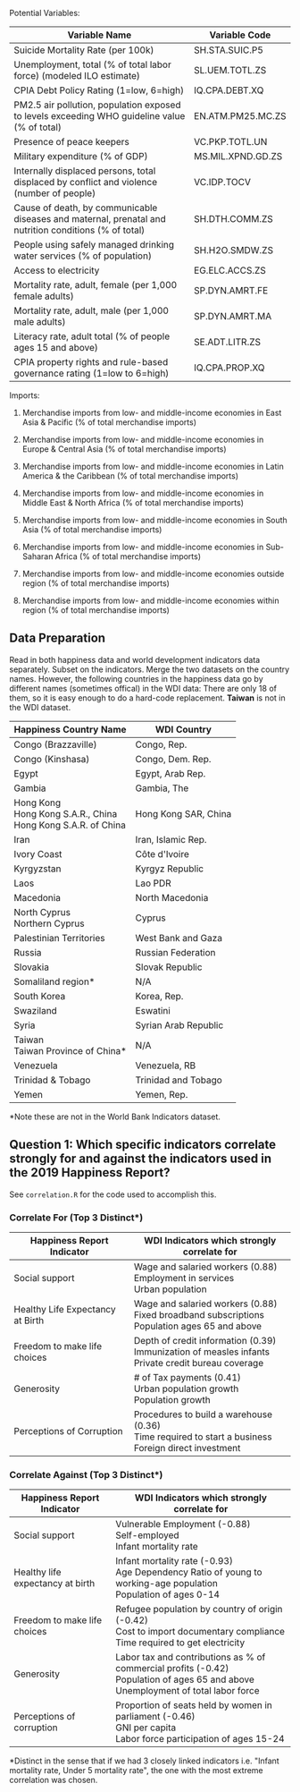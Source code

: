 Potential Variables:

| Variable Name                                                                                         | Variable Code     |
|-------------------------------------------------------------------------------------------------------|-------------------|
| Suicide Mortality Rate (per 100k)                                                                     | SH.STA.SUIC.P5    |
| Unemployment, total (% of total labor force) (modeled ILO estimate)                                   | SL.UEM.TOTL.ZS    |
| CPIA Debt Policy Rating (1=low, 6=high)                                                               | IQ.CPA.DEBT.XQ    |
| PM2.5 air pollution, population exposed to levels exceeding WHO guideline value (% of total)          | EN.ATM.PM25.MC.ZS |
| Presence of peace keepers                                                                             | VC.PKP.TOTL.UN    |
| Military expenditure (% of GDP)                                                                       | MS.MIL.XPND.GD.ZS |
| Internally displaced persons, total displaced by conflict and violence (number of people)             | VC.IDP.TOCV       |
| Cause of death, by communicable diseases and maternal, prenatal and nutrition conditions (% of total) | SH.DTH.COMM.ZS    |
| People using safely managed drinking water services (% of population)                                 | SH.H2O.SMDW.ZS    |
| Access to electricity                                                                                 | EG.ELC.ACCS.ZS    |
| Mortality rate, adult, female (per 1,000 female adults)                                               | SP.DYN.AMRT.FE    |
| Mortality rate, adult, male (per 1,000 male adults)                                                   | SP.DYN.AMRT.MA    |
| Literacy rate, adult total (% of people ages 15 and above)                                            | SE.ADT.LITR.ZS    |
| CPIA property rights and rule-based governance rating (1=low to 6=high)                               | IQ.CPA.PROP.XQ    |


Imports:
1. Merchandise imports from low- and middle-income economies in East Asia & Pacific (% of total merchandise imports)
2. Merchandise imports from low- and middle-income economies in Europe & Central Asia (% of total merchandise imports)
3. Merchandise imports from low- and middle-income economies in Latin America & the Caribbean (% of total merchandise imports)
4. Merchandise imports from low- and middle-income economies in Middle East & North Africa (% of total merchandise imports)
5. Merchandise imports from low- and middle-income economies in South Asia (% of total merchandise imports)
6. Merchandise imports from low- and middle-income economies in Sub-Saharan Africa (% of total merchandise imports)

7. Merchandise imports from low- and middle-income economies outside region (% of total merchandise imports)
8. Merchandise imports from low- and middle-income economies within region (% of total merchandise imports)


## Data Preparation
Read in both happiness data and world development indicators data separately. Subset on the indicators. Merge the two datasets on the country names. However, the following countries in the happiness data go by different names (sometimes offical) in the WDI data: There are only 18 of them, so it is easy enough to do a hard-code replacement. **Taiwan** is not in the WDI dataset.

| Happiness Country Name   | WDI Country          |
|--------------------------|----------------------|
| Congo (Brazzaville)      | Congo, Rep.          |
| Congo (Kinshasa)         | Congo, Dem. Rep.     |
| Egypt                    | Egypt, Arab Rep.     |
| Gambia                   | Gambia, The          |
| Hong Kong<br>Hong Kong S.A.R., China<br>Hong Kong S.A.R. of China | Hong Kong SAR, China |
| Iran                     | Iran, Islamic Rep.   |
| Ivory Coast              | Côte d'Ivoire        |
| Kyrgyzstan               | Kyrgyz Republic      |
| Laos                     | Lao PDR              |
| Macedonia                | North Macedonia      |
| North Cyprus<br>Northern Cyprus          | Cyprus               |
| Palestinian Territories  | West Bank and Gaza   |
| Russia                   | Russian Federation   |
| Slovakia                 | Slovak Republic      |
| Somaliland region*       | N/A                  |
| South Korea              | Korea, Rep.          |
| Swaziland                | Eswatini             |
| Syria                    | Syrian Arab Republic |
| Taiwan<br>Taiwan Province of China* | N/A                  |
| Venezuela                | Venezuela, RB        |
| Trinidad & Tobago        | Trinidad and Tobago  |
| Yemen                    | Yemen, Rep.          |

\*Note these are not in the World Bank Indicators dataset.

## Question 1: Which specific indicators correlate strongly for and against the indicators used in the 2019 Happiness Report?
See `correlation.R` for the code used to accomplish this.
### Correlate For (Top 3 Distinct*)
| Happiness Report Indicator | WDI Indicators which strongly correlate for |
|----------------------------|---------------------------------------------|
| Social support             | Wage and salaried workers (0.88)<br>Employment in services<br>Urban population |
| Healthy Life Expectancy at Birth | Wage and salaried workers (0.88)<br>Fixed broadband subscriptions<br>Population ages 65 and above |
| Freedom to make life choices | Depth of credit information (0.39)<br>Immunization of measles infants<br>Private credit bureau coverage |
| Generosity | \# of Tax payments (0.41)<br>Urban population growth<br>Population growth<br> |
| Perceptions of Corruption | Procedures to build a warehouse (0.36)<br>Time required to start a business<br>Foreign direct investment |

### Correlate Against (Top 3 Distinct*)
| Happiness Report Indicator | WDI Indicators which strongly correlate for |
|----------------------------|---------------------------------------------|
| Social support             | Vulnerable Employment (-0.88)<br>Self-employed<br>Infant mortality rate |
| Healthy life expectancy at birth | Infant mortality rate (-0.93)<br>Age Dependency Ratio of young to working-age population<br>Population of ages 0-14 |
| Freedom to make life choices | Refugee population by country of origin (-0.42)<br>Cost to import documentary compliance<br>Time required to get electricity |
| Generosity | Labor tax and contributions as % of commercial profits (-0.42)<br>Population of ages 65 and above<br>Unemployment of total labor force |
| Perceptions of corruption | Proportion of seats held by women in parliament (-0.46)<br>GNI per capita<br>Labor force participation of ages 15-24 |

\*Distinct in the sense that if we had 3 closely linked indicators i.e. "Infant mortality rate, Under 5 mortality rate", the one with the most extreme correlation was chosen.
